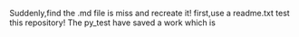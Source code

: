 Suddenly,find the .md file is miss and recreate it!
first,use a readme.txt test this repository!
The py_test have saved a work which is 
